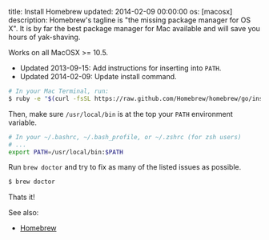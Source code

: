 title: Install Homebrew
updated: 2014-02-09 00:00:00
os: [macosx]
description: Homebrew's tagline is "the missing package manager for OS X". It is by far the best package manager for Mac available and will save you hours of yak-shaving.

Works on all MacOSX >= 10.5.

* Updated 2013-09-15: Add instructions for inserting into `PATH`.
* Updated 2014-02-09: Update install command.

```bash
# In your Mac Terminal, run:
$ ruby -e "$(curl -fsSL https://raw.github.com/Homebrew/homebrew/go/install)"
```

Then, make sure `/usr/local/bin` is at the top your `PATH` environment variable.

```bash
# In your ~/.bashrc, ~/.bash_profile, or ~/.zshrc (for zsh users)
# ...
export PATH=/usr/local/bin:$PATH
```

Run `brew doctor` and try to fix as many of the listed issues as possible.

```bash
$ brew doctor
```

Thats it!

See also:

* [Homebrew][]

[Homebrew]: http://mxcl.github.io/homebrew/
